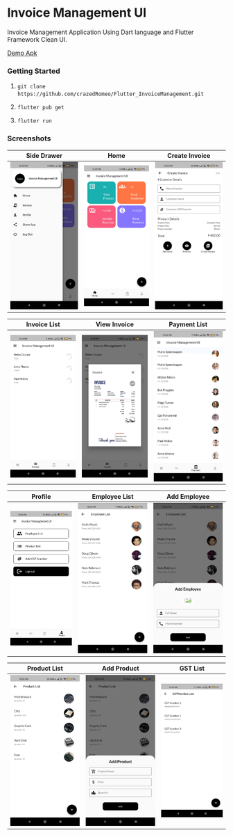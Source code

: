 <!-- @format -->

# Invoice Management UI

Invoice Management Application Using Dart language and Flutter Framework Clean UI.

[Demo Apk](demo_apk/app-release.apk)

### Getting Started

1. `git clone https://github.com/crazedRomeo/Flutter_InvoiceManagement.git`

2. `flutter pub get`

3. `flutter run`

### Screenshots

| Side Drawer                                         | Home                                  | Create Invoice                                            |
| --------------------------------------------------- | ------------------------------------- | --------------------------------------------------------- |
| ![Side Drawer](/assets/screenshots/side-drawer.jpg) | ![Home](/assets/screenshots/home.jpg) | ![Create Invoice](/assets/screenshots/create-invoice.jpg) |

| Invoice List                                          | View Invoice                                          | Payment List                                          |
| ----------------------------------------------------- | ----------------------------------------------------- | ----------------------------------------------------- |
| ![Invoice List](/assets/screenshots/invoice-list.jpg) | ![View Invoice](/assets/screenshots/view-invoice.jpg) | ![Payment List](/assets/screenshots/payment-list.jpg) |

| Profile                                     | Employee List                                           | Add Employee                                          |
| ------------------------------------------- | ------------------------------------------------------- | ----------------------------------------------------- |
| ![Profile](/assets/screenshots/profile.jpg) | ![Employee List](/assets/screenshots/employee-list.jpg) | ![Add Employee](/assets/screenshots/add-employee.jpg) |

| Product List                                          | Add Product                                         | GST List                                      |
| ----------------------------------------------------- | --------------------------------------------------- | --------------------------------------------- |
| ![Product List](/assets/screenshots/product-list.jpg) | ![Add Product](/assets/screenshots/add-product.jpg) | ![GST List](/assets/screenshots/gst-list.jpg) |

<!-- | Add GST                                     |     |     |
| ------------------------------------------- | --- | --- |
| ![Add GST](/assets/screenshots/add-gst.jpg) |     |     | -->

